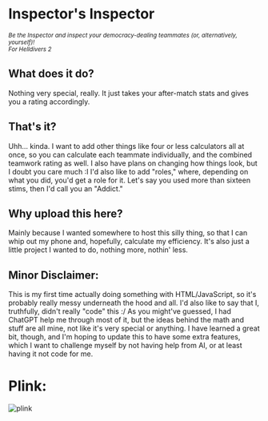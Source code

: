 # Inspector's Inspector

<sub>*Be the Inspector and inspect your democracy-dealing teammates (or, alternatively, yourself)!*</sub>
<br><sub>*For Helldivers 2*</sub>

## What does it do?

Nothing very special, really. It just takes your after-match stats and gives you a rating accordingly.
## That's it?

Uhh... kinda. I want to add other things like four or less calculators all at once, so you can calculate each teammate individually, and the combined teamwork rating as well. I also have plans on changing how things look, but I doubt you care much :I
I'd also like to add "roles," where, depending on what you did, you'd get a role for it. Let's say you used more than sixteen stims, then I'd call you an "Addict."
## Why upload this here?

Mainly because I wanted somewhere to host this silly thing, so that I can whip out my phone and, hopefully, calculate my efficiency. It's also just a little project I wanted to do, nothing more, nothin' less.
## Minor Disclaimer:

This is my first time actually doing something with HTML/JavaScript, so it's probably really messy underneath the hood and all. I'd also like to say that I, truthfully, didn't really "code" this :/
As you might've guessed, I had ChatGPT help me through most of it, but the ideas behind the math and stuff are all mine, not like it's very special or anything. I have learned a great bit, though, and I'm hoping to update this to have some extra features, which I want to challenge myself by not having help from AI, or at least having it not code for me.
# Plink:

![plink](https://github.com/user-attachments/assets/d3f8d71a-f6c4-4876-aeb1-0207c8b5927f)
